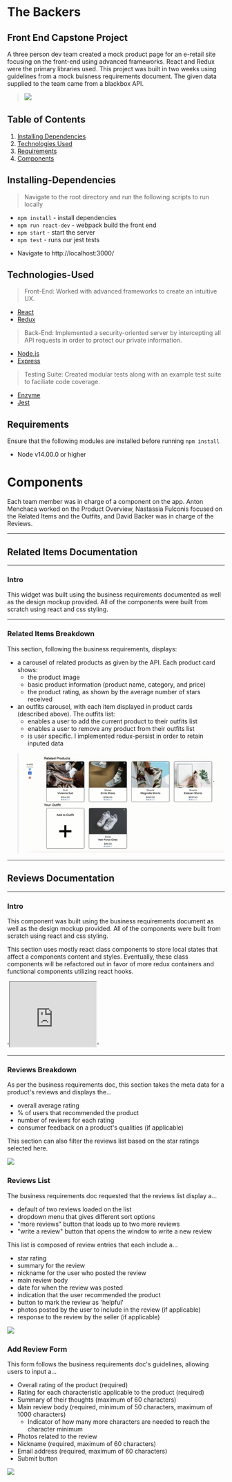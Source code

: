 # The Backers
## Front End Capstone Project

A three person dev team created a mock product page for an e-retail site focusing on the front-end using advanced frameworks. React and Redux were the primary libraries used. This project was built in two weeks using guidelines from a mock buisness requirements document. The given data supplied to the team came from a blackbox API.

> ![](documentation/the-backers.gif)

## Table of Contents

1. [Installing Dependencies](#Installing-Dependencies)
2. [Technologies Used](#Technologies-Used)
3. [Requirements](#Requirements)
4. [Components](#Components)

## Installing-Dependencies

> Navigate to the root directory and run the following scripts to run locally

- `npm install` - install dependencies
- `npm run react-dev` - webpack build the front end
- `npm start` - start the server
- `npm test` - runs our jest tests

* Navigate to http://localhost:3000/

## Technologies-Used

> Front-End: Worked with advanced frameworks to create an intuitive UX.

- [React](https://reactjs.org/)
- [Redux](https://redux.js.org/)

> Back-End: Implemented a security-oriented server by intercepting all API requests in order to protect our private information.

- [Node.js](https://nodejs.org/en/)
- [Express](https://expressjs.com)

> Testing Suite: Created modular tests along with an example test suite to faciliate code coverage.

- [Enzyme](https://enzymejs.github.io/enzyme/)
- [Jest](https://jestjs.io/docs/en/api)

## Requirements

Ensure that the following modules are installed before running `npm install`

- Node v14.00.0 or higher

# Components

Each team member was in charge of a component on the app. Anton Menchaca worked on the Product Overview, Nastassia Fulconis focused on the Related Items and the Outfits, and David Backer was in charge of the Reviews.

---

## Related Items Documentation
---
### Intro
This widget was built using the business requirements documented as well as the design mockup provided. All of the components were built from scratch using react and css styling.

---

### Related Items Breakdown
This section, following the business requirements, displays:

- a carousel of related products as given by the API. Each product card shows:
	- the product image
	- basic product information (product name, category, and price)
	- the product rating, as shown by the average number of stars received
- an outfits carousel, with each item displayed in product cards (described above). The outfits list:
	- enables a user to add the current product to their outfits list
	- enables a user to remove any product from their outfits list
	- is user specific. I implemented redux-persist in order to retain inputed data

> ![](documentation/related-products-gif.gif)

---

## Reviews Documentation
---
### Intro
This component was built using the business requirements document as well as the design mockup provided. All of the components were built from scratch using react and css styling.

This section uses mostly react class components to store local states that affect a components content and styles. Eventually, these class components will be refactored out in favor of more redux containers and functional components utilizing react hooks.

'<iframe alt = 'review screenshot' src="https://drive.google.com/file/d/1JT3y03s5nA1h-8KPRBIIyl0upLicQhE6/preview" width="200" height="150"></iframe>'

---


### Reviews Breakdown
As per the business requirements doc, this section takes the meta data for a product's reviews and displays the...

- overall average rating
- % of users that recommended the product
- number of reviews for each rating
- consumer feedback on a product's qualities (if applicable)

This section can also filter the reviews list based on the star ratings selected here.

![](documentation/review-breakdown.gif)

### Reviews List
The business requirements doc requested that the reviews list display a...

- default of two reviews loaded on the list
- dropdown menu that gives different sort options
- "more reviews" button that loads up to two more reviews
- "write a review" button that opens the window to write a new review

This list is composed of review entries that each include a...

- star rating
- summary for the review
- nickname for the user who posted the review
- main review body
- date for when the review was posted
- indication that the user recommended the product
- button to mark the review as 'helpful'
- photos posted by the user to include in the review (if applicable)
- response to the review by the seller (if applicable)

![](documentation/review-list.gif)

### Add Review Form
This form follows the business requirements doc's guidelines, allowing users to input a...

- Overall rating of the product (required)
- Rating for each characteristic applicable to the product (required)
- Summary of their thoughts (maximum of 60 characters)
- Main review body (required, minimum of 50 characters, maximum of 1000 characters)
	- Indicator of how many more characters are needed to reach the character minimum
- Photos related to the review
- Nickname (required, maximum of 60 characters)
- Email address (required, maximum of 60 characters)
- Submit button

![](documentation/add-review-form.gif)




